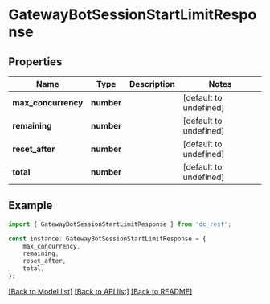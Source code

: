 # GatewayBotSessionStartLimitResponse


## Properties

Name | Type | Description | Notes
------------ | ------------- | ------------- | -------------
**max_concurrency** | **number** |  | [default to undefined]
**remaining** | **number** |  | [default to undefined]
**reset_after** | **number** |  | [default to undefined]
**total** | **number** |  | [default to undefined]

## Example

```typescript
import { GatewayBotSessionStartLimitResponse } from 'dc_rest';

const instance: GatewayBotSessionStartLimitResponse = {
    max_concurrency,
    remaining,
    reset_after,
    total,
};
```

[[Back to Model list]](../README.md#documentation-for-models) [[Back to API list]](../README.md#documentation-for-api-endpoints) [[Back to README]](../README.md)

